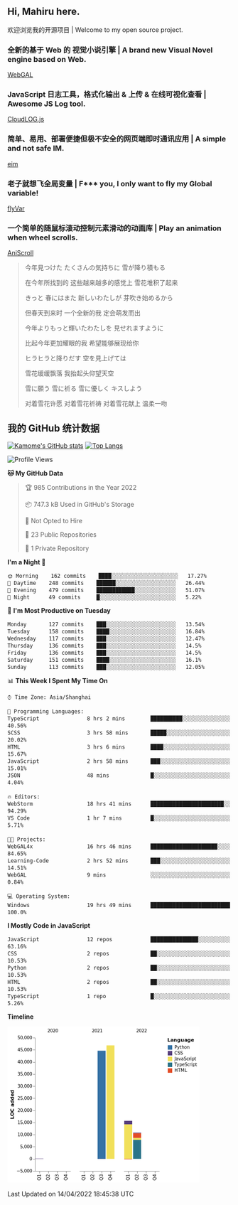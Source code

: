 ## Hi, Mahiru here.

欢迎浏览我的开源项目 | Welcome to my open source project.

### 全新的基于 Web 的 视觉小说引擎 | A brand new Visual Novel engine based on Web.

[WebGAL](https://github.com/MakinoharaShoko/WebGAL)

### JavaScript 日志工具，格式化输出 & 上传 & 在线可视化查看 | Awesome JS Log tool.

[CloudLOG.js](https://github.com/MakinoharaShoko/CloudLog.JS)

### 简单、易用、部署便捷但极不安全的网页端即时通讯应用 | A simple and not safe IM.

[eim](https://github.com/MakinoharaShoko/eim)

### 老子就想飞全局变量 | F*** you, I only want to fly my Global variable!

[flyVar](https://github.com/MakinoharaShoko/flyVar)

### 一个简单的随鼠标滚动控制元素滑动的动画库 | Play an animation when wheel scrolls.

[AniScroll](https://github.com/MakinoharaShoko/AniScroll)

> 今年見つけた たくさんの気持ちに 雪が降り積もる  
> 
> 在今年所找到的 这些越来越多的感觉上 雪花堆积了起来  
> 
> きっと 春にはまた 新しいわたしが 芽吹き始めるから  
> 
> 但春天到来时 一个全新的我 定会萌发而出  
> 
> 今年よりもっと輝いたわたしを 見せれますように  
> 
> 比起今年更加耀眼的我 希望能够展现给你  
> 
> ヒラヒラと降りだす 空を見上げては  
> 
> 雪花缓缓飘落 我抬起头仰望天空  
> 
> 雪に願う 雪に祈る 雪に優しく キスしよう  
> 
> 对着雪花许愿 对着雪花祈祷 对着雪花献上 温柔一吻

## 我的 GitHub 统计数据

[![Kamome's GitHub stats](https://github-readme-stats.vercel.app/api?username=MakinoharaShoko)](https://github.com/anuraghazra/github-readme-stats)
[![Top Langs](https://github-readme-stats.vercel.app/api/top-langs/?username=MakinoharaShoko&layout=compact)](https://github.com/anuraghazra/github-readme-stats)

<!--
**MakinoharaShoko/MakinoharaShoko** is a ✨ _special_ ✨ repository because its `README.md` (this file) appears on your GitHub profile.

Here are some ideas to get you started:

- 🔭 I’m currently working on ...
- 🌱 I’m currently learning ...
- 👯 I’m looking to collaborate on ...
- 🤔 I’m looking for help with ...
- 💬 Ask me about ...
- 📫 How to reach me: ...
- 😄 Pronouns: ...
- ⚡ Fun fact: ...
-->

<!--START_SECTION:waka-->
![Profile Views](http://img.shields.io/badge/Profile%20Views-0-blue)

**🐱 My GitHub Data** 

> 🏆 985 Contributions in the Year 2022
 > 
> 📦 747.3 kB Used in GitHub's Storage 
 > 
> 🚫 Not Opted to Hire
 > 
> 📜 23 Public Repositories 
 > 
> 🔑 1 Private Repository 
 > 
**I'm a Night 🦉** 

```text
🌞 Morning    162 commits    ████░░░░░░░░░░░░░░░░░░░░░   17.27% 
🌆 Daytime    248 commits    ██████░░░░░░░░░░░░░░░░░░░   26.44% 
🌃 Evening    479 commits    ████████████░░░░░░░░░░░░░   51.07% 
🌙 Night      49 commits     █░░░░░░░░░░░░░░░░░░░░░░░░   5.22%

```
📅 **I'm Most Productive on Tuesday** 

```text
Monday       127 commits    ███░░░░░░░░░░░░░░░░░░░░░░   13.54% 
Tuesday      158 commits    ████░░░░░░░░░░░░░░░░░░░░░   16.84% 
Wednesday    117 commits    ███░░░░░░░░░░░░░░░░░░░░░░   12.47% 
Thursday     136 commits    ███░░░░░░░░░░░░░░░░░░░░░░   14.5% 
Friday       136 commits    ███░░░░░░░░░░░░░░░░░░░░░░   14.5% 
Saturday     151 commits    ████░░░░░░░░░░░░░░░░░░░░░   16.1% 
Sunday       113 commits    ███░░░░░░░░░░░░░░░░░░░░░░   12.05%

```


📊 **This Week I Spent My Time On** 

```text
⌚︎ Time Zone: Asia/Shanghai

💬 Programming Languages: 
TypeScript               8 hrs 2 mins        ██████████░░░░░░░░░░░░░░░   40.56% 
SCSS                     3 hrs 58 mins       █████░░░░░░░░░░░░░░░░░░░░   20.02% 
HTML                     3 hrs 6 mins        ████░░░░░░░░░░░░░░░░░░░░░   15.67% 
JavaScript               2 hrs 58 mins       ███░░░░░░░░░░░░░░░░░░░░░░   15.01% 
JSON                     48 mins             █░░░░░░░░░░░░░░░░░░░░░░░░   4.04%

🔥 Editors: 
WebStorm                 18 hrs 41 mins      ███████████████████████░░   94.29% 
VS Code                  1 hr 7 mins         █░░░░░░░░░░░░░░░░░░░░░░░░   5.71%

🐱‍💻 Projects: 
WebGAL4x                 16 hrs 46 mins      █████████████████████░░░░   84.65% 
Learning-Code            2 hrs 52 mins       ███░░░░░░░░░░░░░░░░░░░░░░   14.51% 
WebGAL                   9 mins              ░░░░░░░░░░░░░░░░░░░░░░░░░   0.84%

💻 Operating System: 
Windows                  19 hrs 49 mins      █████████████████████████   100.0%

```

**I Mostly Code in JavaScript** 

```text
JavaScript               12 repos            ███████████████░░░░░░░░░░   63.16% 
CSS                      2 repos             ██░░░░░░░░░░░░░░░░░░░░░░░   10.53% 
Python                   2 repos             ██░░░░░░░░░░░░░░░░░░░░░░░   10.53% 
HTML                     2 repos             ██░░░░░░░░░░░░░░░░░░░░░░░   10.53% 
TypeScript               1 repo              █░░░░░░░░░░░░░░░░░░░░░░░░   5.26%

```


**Timeline**

![Chart not found](https://raw.githubusercontent.com/MakinoharaShoko/MakinoharaShoko/main/charts/bar_graph.png) 


 Last Updated on 14/04/2022 18:45:38 UTC
<!--END_SECTION:waka-->
